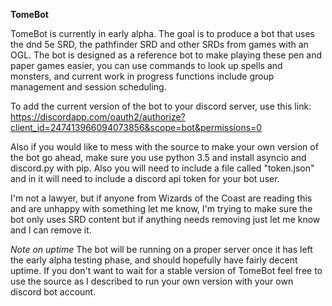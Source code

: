 **TomeBot**

TomeBot is currently in early alpha.
The goal is to produce a bot that uses the dnd 5e SRD, the pathfinder SRD and other SRDs from games with an OGL.
The bot is designed as a reference bot to make playing these pen and paper games easier,
you can use commands to look up spells and monsters, and current work in progress functions include group management and session scheduling.

To add the current version of the bot to your discord server, use this link: https://discordapp.com/oauth2/authorize?client_id=247413966094073856&scope=bot&permissions=0

Also if you would like to mess with the source to make your own version of the bot go ahead,
make sure you use python 3.5 and install asyncio and discord.py with pip.
Also you will need to include a file called "token.json" and in it will need to include a discord api token for your bot user.

I'm not a lawyer, but if anyone from Wizards of the Coast are reading this and are unhappy with something let me know,
I'm trying to make sure the bot only uses SRD content but if anything needs removing just let me know and I can remove it.

*Note on uptime*
The bot will be running on a proper server once it has left the early alpha testing phase, and should hopefully have fairly decent uptime.
If you don't want to wait for a stable version of TomeBot feel free to use the source as I described to run your own version with your own discord bot account.
